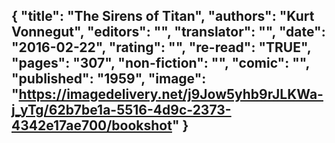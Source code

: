 {
 "title": "The Sirens of Titan",
 "authors": "Kurt Vonnegut",
 "editors": "",
 "translator": "",
 "date": "2016-02-22",
 "rating": "",
 "re-read": "TRUE",
 "pages": "307",
 "non-fiction": "",
 "comic": "",
 "published": "1959",
 "image": "https://imagedelivery.net/j9Jow5yhb9rJLKWa-j_yTg/62b7be1a-5516-4d9c-2373-4342e17ae700/bookshot"
}
---

